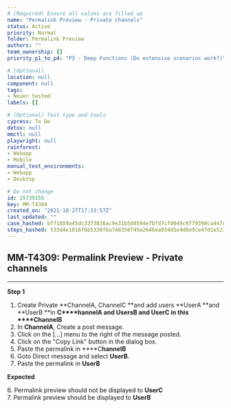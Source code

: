 ```yaml
---
# (Required) Ensure all values are filled up
name: "Permalink Preview - Private channels"
status: Active
priority: Normal
folder: Permalink Preview
authors: ""
team_ownership: []
priority_p1_to_p4: "P3 - Deep Functions (Do extensive scenarios work?)"

# (Optional)
location: null
component: null
tags: 
- Never tested
labels: []

# (Optional) Test type and tools
cypress: To Do
detox: null
mmctl: null
playwright: null
rainforest: 
- Webapp
- Mobile
manual_test_environments: 
- Webapp
- Desktop

# Do not change
id: 15739155
key: MM-T4309
created_on: "2021-10-27T17:33:57Z"
last_updated: ""
case_hashed: bf71859a45dc3373836ac9e31b5d0594e7bfd7cf0049c0779390ca447d44195ba8a7c63e730f1a6bf02b72482a81f560
steps_hashed: 533d4e1016f6b5338f6a748358f45a2646ea03485e4d8e9ce47d1e5236ecf3c0780af6ec2f23afa77c640c348a841d22
---
```


<!-- (Auto-generated) Based on frontmatter's "key" and "name" -->

## MM-T4309: Permalink Preview - Private channels

---

**Step 1**

1. Create Private \*\*ChannelA, ChannelC \*\*and add users \*\*UserA \*\*and \*\*UserB \*\*in **C\*\*\*\*hannelA **and **UsersB **and** **UserC**** in this \*\*\*\*C**hannelB**
2. In **ChannelA**, Create a post message.
3. Click on the \[...] menu to the right of the message posted.
4. Click on the "Copy Link" button in the dialog box.
5. Paste the permalink in \*\*\*\*C**hannelB**
6. Goto Direct message and select **UserB**.
7. Paste the permalink in **UserB**

**Expected**

​6. Permalink preview should not be displayed to **UserC**\
7\. Permalink preview should be displayed to **UserB**​​​​

